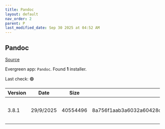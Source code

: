 ```yaml
---
title: Pandoc
layout: default
nav_order: 2
parent: P
last_modified_date: Sep 30 2025 at 04:52 AM
---
```


## Pandoc

[Source](https://pandoc.org/)

Evergreen app: `Pandoc`. Found **1** installer.

Last check: 🟢

| Version | Date      | Size     | Sha256                                                           | Architecture | InstallerType | Type | URI                                                                                                                                                                            |
| ------- | --------- | -------- | ---------------------------------------------------------------- | ------------ | ------------- | ---- | ------------------------------------------------------------------------------------------------------------------------------------------------------------------------------ |
| 3.8.1   | 29/9/2025 | 40554496 | 8a756f1aab3a6032a60428c98468cccba690624d1cf4d0eed6065bf14e4b95e2 | x64          | Default       | msi  | [https://github.com/jgm/pandoc/releases/download/3.8.1/pandoc-3.8.1-windows-x86_64.msi](https://github.com/jgm/pandoc/releases/download/3.8.1/pandoc-3.8.1-windows-x86_64.msi) |
